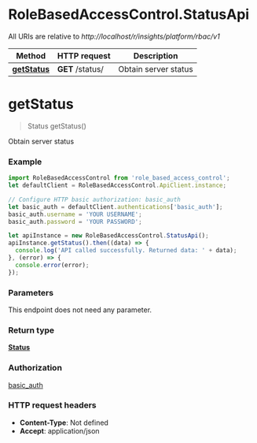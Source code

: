 # RoleBasedAccessControl.StatusApi

All URIs are relative to *http://localhost/r/insights/platform/rbac/v1*

Method | HTTP request | Description
------------- | ------------- | -------------
[**getStatus**](StatusApi.md#getStatus) | **GET** /status/ | Obtain server status


<a name="getStatus"></a>
# **getStatus**
> Status getStatus()

Obtain server status

### Example
```javascript
import RoleBasedAccessControl from 'role_based_access_control';
let defaultClient = RoleBasedAccessControl.ApiClient.instance;

// Configure HTTP basic authorization: basic_auth
let basic_auth = defaultClient.authentications['basic_auth'];
basic_auth.username = 'YOUR USERNAME';
basic_auth.password = 'YOUR PASSWORD';

let apiInstance = new RoleBasedAccessControl.StatusApi();
apiInstance.getStatus().then((data) => {
  console.log('API called successfully. Returned data: ' + data);
}, (error) => {
  console.error(error);
});

```

### Parameters
This endpoint does not need any parameter.

### Return type

[**Status**](Status.md)

### Authorization

[basic_auth](../README.md#basic_auth)

### HTTP request headers

 - **Content-Type**: Not defined
 - **Accept**: application/json

